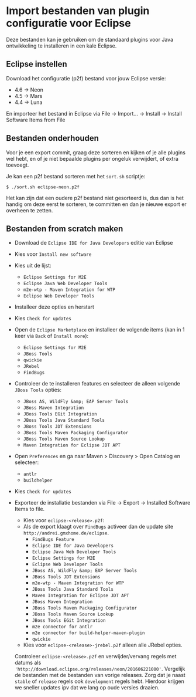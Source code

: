 # Import bestanden van plugin configuratie voor Eclipse

Deze bestanden kan je gebruiken om de standaard plugins voor Java
ontwikkeling te installeren in een kale Eclipse.

## Eclipse instellen

Download het configuratie (p2f) bestand voor jouw Eclipse versie:

- 4.6 -> Neon
- 4.5 -> Mars
- 4.4 -> Luna

En importeer het bestand in Eclipse via File -> Import... -> Install -> Install Software Items from File

## Bestanden onderhouden

Voor je een export commit, graag deze sorteren en kijken of je alle
plugins wel hebt, en of je niet bepaalde plugins per ongeluk
verwijdert, of extra toevoegt.

Je kan een p2f bestand sorteren met het `sort.sh` scriptje:

```
$ ./sort.sh eclipse-neon.p2f
```

Het kan zijn dat een oudere p2f bestand niet gesorteerd is, dus dan is
het handig om deze eerst te sorteren, te committen en dan je nieuwe
export er overheen te zetten.


## Bestanden from scratch maken

- Download de `Eclipse IDE for Java Developers` editie van Eclipse
- Kies voor `Install new software`
- Kies uit de lijst:
  - `Eclipse Settings for M2E`
  - `Eclipse Java Web Developer Tools`
  - `m2e-wtp - Maven Integration for WTP`
  - `Eclipse Web Developer Tools`
- Installeer deze opties en herstart
- Kies `Check for updates`
- Open de `Eclipse Marketplace` en installeer de volgende items (kan in 1 keer via `Back` of `Install more`):
  - `Eclipse Settings for M2E`
  - `JBoss Tools`
  - `qwickie`
  - `JRebel`
  - `FindBugs`
- Controleer de te installeren features en selecteer de alleen volgende `JBoss Tools` opties:
  - `JBoss AS, WildFly &amp; EAP Server Tools`
  - `JBoss Maven Integration`
  - `JBoss Tools EGit Integration`
  - `JBoss Tools Java Standard Tools`
  - `JBoss Tools JDT Extensions`
  - `JBoss Tools Maven Packaging Configurator`
  - `JBoss Tools Maven Source Lookup`
  - `Maven Integration for Eclipse JDT APT`
- Open `Preferences` en ga naar Maven > Discovery > Open Catalog en selecteer:
  - `antlr`
  - `buildhelper`
- Kies `Check for updates`
- Exporteer de installatie bestanden via File -> Export -> Installed Software Items to file.
  - Kies voor `eclipse-<release>.p2f`: 
  - Als de export klaagt over `FindBugs` activeer dan de update site `http://andrei.gmxhome.de/eclipse`.
    - `FindBugs Feature`
    - `Eclipse IDE for Java Developers`
    - `Eclipse Java Web Developer Tools`
    - `Eclipse Settings for M2E`
    - `Eclipse Web Developer Tools`
    - `JBoss AS, WildFly &amp; EAP Server Tools`
    - `JBoss Tools JDT Extensions`
    - `m2e-wtp - Maven Integration for WTP`
    - `JBoss Tools Java Standard Tools`
    - `Maven Integration for Eclipse JDT APT`
    - `JBoss Maven Integration`
    - `JBoss Tools Maven Packaging Configurator`
    - `JBoss Tools Maven Source Lookup`
    - `JBoss Tools EGit Integration`
    - `m2e connector for antlr`
    - `m2e connector for build-helper-maven-plugin`
    - `qwickie`
  - Kies voor `eclipse-<release>-jrebel.p2f` alleen alle JRebel opties.

  Controleer `eclipse-<release>.p2f` en verwijder/vervang regels met datums als `'http://download.eclipse.org/releases/neon/201606221000'`. Vergelijk de bestanden met de bestanden van vorige releases. Zorg dat je naast `stable` of `release` regels ook `development` regels hebt. Hierdoor krijgen we sneller updates ipv dat we lang op oude versies draaien.
